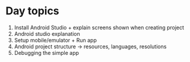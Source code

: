 # Day topics
1. Install Android Studio + explain screens shown when creating project
2. Android studio explanation
3. Setup mobile/emulator + Run app
4. Android project structure -> resources, languages, resolutions
5. Debugging the simple app
